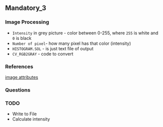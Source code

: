 ## Mandatory_3	
### Image Processing	

 * `Intensity` in grey picture  - color between 0-255, where `255` is white and `0` is black	
* `Number of pixel`- how many pixel has that color (intensity)	
* `HISTOGRAM.SOL` - is just text file of output	
* `CV_RGB2GRAY` - code to convert	


### References	
[image attributes](https://docs.opencv.org/3.4/d6/d5b/structIplImage.html#ab6315f84a34002b616a187f87999f167)
### Questions

### TODO 
* Write to File
* Calculate intensity
